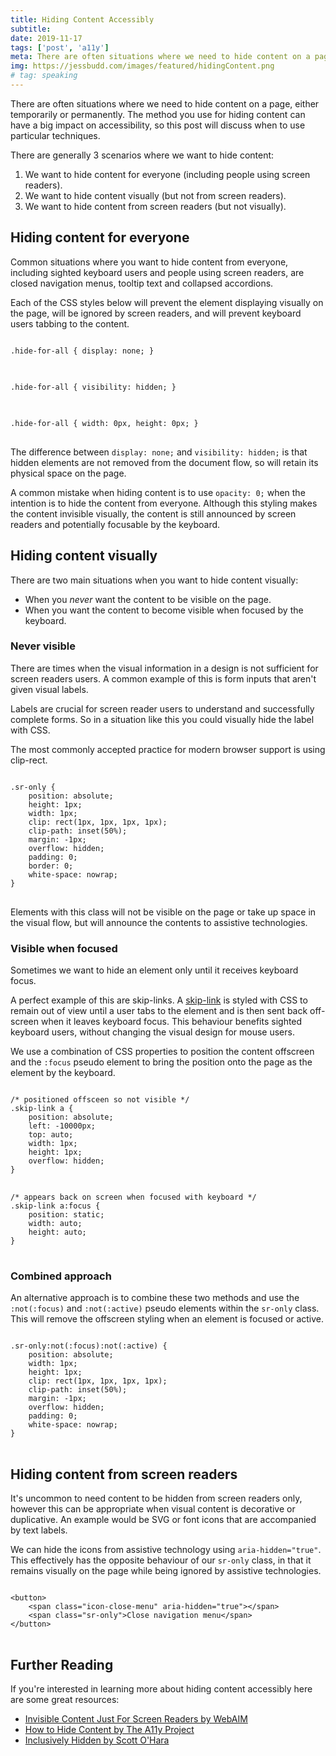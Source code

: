 ```yaml
---
title: Hiding Content Accessibly
subtitle: 
date: 2019-11-17
tags: ['post', 'a11y']
meta: There are often situations where we need to hide content on a page, here's how to do it accessibily.
img: https://jessbudd.com/images/featured/hidingContent.png
# tag: speaking
---
```


<p class="subtitle">There are often situations where we need to hide content on a page, either temporarily or permanently. The method you use for hiding content can have a big impact on accessibility, so this post will discuss when to use particular techniques.</p> 

<!-- 
I want to quickly cover some of those situations, and which method would be appropriate to ensure web accessibility.  -->

<!-- If you're new to accessibility, I recommend checking out <a href="#">Microsoft's What Is Inclusive Design</a>. -->

There are generally 3 scenarios where we want to hide content:

1. We want to hide content for everyone (including people using screen readers).
1. We want to hide content visually (but not from screen readers).
1. We want to hide content from screen readers (but not visually).

## Hiding content for everyone

<!-- ### Usecase: -->

Common situations where you want to hide content from everyone, including sighted keyboard users and people using screen readers, are closed navigation menus, tooltip text and collapsed accordions. 

Each of the CSS styles below will prevent the element displaying visually on the page, will be ignored by screen readers, and will prevent keyboard users tabbing to the content. 

<!-- ### Method: -->
<pre>
<code class="language-css">
.hide-for-all { display: none; }
</code>
</pre>

<pre>
<code class="language-css">
.hide-for-all { visibility: hidden; }
</code>
</pre>

<pre>
<code class="language-css">
.hide-for-all { width: 0px, height: 0px; }
</code>
</pre>

The difference between ```display: none;``` and ```visibility: hidden;``` is that hidden elements are not removed from the document flow, so will retain its physical space on the page.

A common mistake when hiding content is to use ```opacity: 0;``` when the intention is to hide the content from everyone. Although this styling makes the content invisible visually, the content is still announced by screen readers and potentially focusable by the keyboard.

## Hiding content visually

There are two main situations when you want to hide content visually:

- When you _never_ want the content to be visible on the page.
- When you want the content to become visible when focused by the keyboard.

### Never visible

There are times when the visual information in a design is not sufficient for screen readers users. A common example of this is form inputs that aren't given visual labels. 

Labels are crucial for screen reader users to understand and successfully complete forms. So in a situation like this you could visually hide the label with CSS. 

The most commonly accepted practice for modern browser support is using clip-rect.

<pre>
<code class="language-css">
.sr-only {
    position: absolute;
    height: 1px;
    width: 1px;
    clip: rect(1px, 1px, 1px, 1px);
    clip-path: inset(50%);
    margin: -1px;
    overflow: hidden;
    padding: 0;
    border: 0;
    white-space: nowrap;
}
</code>
</pre>

Elements with this class will not be visible on the page or take up space in the visual flow, but will announce the contents to assistive technologies. 

### Visible when focused

Sometimes we want to hide an element only until it receives keyboard focus. 

A perfect example of this are skip-links. A [skip-link](https://webaim.org/techniques/skipnav/) is styled with CSS to remain out of view until a user tabs to the element and is then sent back off-screen when it leaves keyboard focus. This behaviour benefits sighted keyboard users, without changing the visual design for mouse users.

<!-- ### Method - Visble when focused: -->

We use a combination of CSS properties to position the content offscreen and the ```:focus``` pseudo element to bring the position onto the page as the element by the keyboard.

<pre style="margin-bottom:0;">
<code class="language-css">
/* positioned offsceen so not visible */
.skip-link a {
    position: absolute;
    left: -10000px;
    top: auto;
    width: 1px;
    height: 1px;
    overflow: hidden;
}
</code>
</pre>
<pre style="margin-top:0">
<code class="language-css">
/* appears back on screen when focused with keyboard */
.skip-link a:focus { 
    position: static; 
    width: auto; 
    height: auto;
}
</code>
</pre>


### Combined approach
An alternative approach is to combine these two methods and use the ```:not(:focus)``` and ```:not(:active)``` pseudo elements within the ```sr-only``` class. This will remove the offscreen styling when an element is focused or active. 

<pre>
<code class="language-css">
.sr-only:not(:focus):not(:active) {
    position: absolute;
    width: 1px;
    height: 1px;
    clip: rect(1px, 1px, 1px, 1px);
    clip-path: inset(50%);
    margin: -1px;
    overflow: hidden;
    padding: 0;
    white-space: nowrap;
}
</code>
</pre>

## Hiding content from screen readers

<!-- ### Usecase: -->

It's uncommon to need content to be hidden from screen readers only, however this can be appropriate when visual content is decorative or duplicative. An example would be SVG or font icons that are accompanied by text labels. 

We can hide the icons from assistive technology using ```aria-hidden="true"```. This effectively has the opposite behaviour of our ```sr-only``` class, in that it remains visually on the page while being ignored by assistive technologies.

<!-- ### Method: -->

<pre>
<code class="language-markup">
&lt;button>
    &lt;span class="icon-close-menu" aria-hidden="true">&lt;&sol;span> 
    &lt;span class="sr-only">Close navigation menu&lt;&sol;span>
&lt;/button>
</code>
</pre>


## Further Reading


If you're interested in learning more about hiding content accessibly here are some great resources:

- [Invisible Content Just For Screen Readers by WebAIM](https://webaim.org/techniques/css/invisiblecontent/)
- [How to Hide Content by The A11y Project](https://a11yproject.com/posts/how-to-hide-content/)
- [Inclusively Hidden by Scott O'Hara](https://www.scottohara.me/blog/2017/04/14/inclusively-hidden.html)


